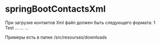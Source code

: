 # springBootContactsXml

При загрузке контактов Xml файл должен быть следующего формата:
<group>
    <id>1</id>
    <name>Test</name>
    <contact>
        ...
    </contact>
    <contact>
        ...
    </contact>
    ...
</group>

Примеры есть в папке /src/resourses/downloads
